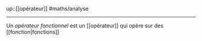 up::[[opérateur]]
#maths/analyse

----
Un _opérateur fonctionnel_ est un [[opérateur]] qui opère sur des [[fonction|fonctions]]

